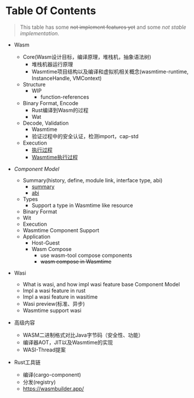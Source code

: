 # Table Of Contents
> This table has some ~~not implement features yet~~ and some _not stable implementation_.

+ Wasm
    - Core(Wasm设计目标，编译原理，堆栈机，抽象语法树)
        - 堆栈机器运行原理
        - Wasmtime项目结构以及编译和虚拟机相关概念(wasmtime-runtime, InstanceHandle, VMContext)
    - Structure
        - WIP
            + function-references
    - Binary Format, Encode
        - Rust编译到Wasm的过程
        - Wat
    - Decode, Validation
        - Wasmtime
        - 验证过程中的安全认证，检测import，cap-std
    - Execution
        - [执行过程](core-execution.md)
        - [Wasmtime执行过程](wasmtime-core-execution.md)
    

+ _Component Model_
    - Summary(history, define, module link, interface type, abi)
        - [summary](component-model.md)
        - [abi](canonical-abi.md)
    - Types
        - Support a type in Wasmtime like resource
    - Binary Format
    - Wit
    - Execution
    - Wasmtime Component Support
    - Application
        - Host-Guest
        - Wasm Compose
            - use wasm-tool compose components
            - ~~wasm compose in Wasmtime~~

+ Wasi
    - What is wasi, and how impl wasi feature base Component Model
    - Impl a wasi feature in rust
    - Impl a wasi feature in wasitime
    - Wasi preview(标准、异步)
    - Wasmtime support wasi

+ 高级内容
    - WASM二进制格式对比Java字节码（安全性、功能）
    - 编译器AOT，JIT以及Wasmtime的实现
    - WASI-Thread提案

+ Rust工具链
    - 编译(cargo-component)
    - 分发(registry)
    - https://wasmbuilder.app/

